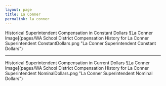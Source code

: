 ```yaml
---
layout: page
title: La Conner
permalink: la conner
---
```



Historical Superintendent Compensation in Constant Dollars
![La Conner Image](pages/WA School District Compensation History for La Conner Superintendent ConstantDollars.png "La Conner Superintendent Constant Dollars")

___

Historical Superintendent Compensation in Current Dollars
![La Conner Image](pages/WA School District Compensation History for La Conner Superintendent NominalDollars.png "La Conner Superintendent Nominal Dollars")